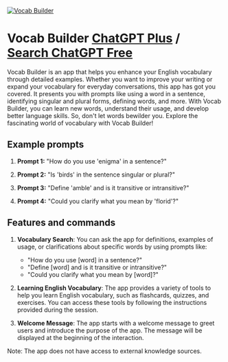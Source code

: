 
[![Vocab Builder](https://files.oaiusercontent.com/file-QBO839loQwL3qATXxBYX5HRC?se=2123-10-17T07%3A37%3A30Z&sp=r&sv=2021-08-06&sr=b&rscc=max-age%3D31536000%2C%20immutable&rscd=attachment%3B%20filename%3Dd64407df-4b23-4d7b-a260-2a738e817ea3.png&sig=sPKwtJZOK7gTosguaILWOg1%2B3RK3OMWcQYEEta4z9Ng%3D)](https://chat.openai.com/g/g-KQBaOCxkx-vocab-builder)

# Vocab Builder [ChatGPT Plus](https://chat.openai.com/g/g-KQBaOCxkx-vocab-builder) / [Search ChatGPT Free](https://gptcall.net/index.html#/?search=Vocab%20Builder)

Vocab Builder is an app that helps you enhance your English vocabulary through detailed examples. Whether you want to improve your writing or expand your vocabulary for everyday conversations, this app has got you covered. It presents you with prompts like using a word in a sentence, identifying singular and plural forms, defining words, and more. With Vocab Builder, you can learn new words, understand their usage, and develop better language skills. So, don't let words bewilder you. Explore the fascinating world of vocabulary with Vocab Builder!

## Example prompts

1. **Prompt 1:** "How do you use 'enigma' in a sentence?"

2. **Prompt 2:** "Is 'birds' in the sentence singular or plural?"

3. **Prompt 3:** "Define 'amble' and is it transitive or intransitive?"

4. **Prompt 4:** "Could you clarify what you mean by 'florid'?"

## Features and commands

1. **Vocabulary Search**: You can ask the app for definitions, examples of usage, or clarifications about specific words by using prompts like:

   - "How do you use [word] in a sentence?"
   - "Define [word] and is it transitive or intransitive?"
   - "Could you clarify what you mean by [word]?"

2. **Learning English Vocabulary**: The app provides a variety of tools to help you learn English vocabulary, such as flashcards, quizzes, and exercises. You can access these tools by following the instructions provided during the session.

3. **Welcome Message**: The app starts with a welcome message to greet users and introduce the purpose of the app. The message will be displayed at the beginning of the interaction.

Note: The app does not have access to external knowledge sources.


